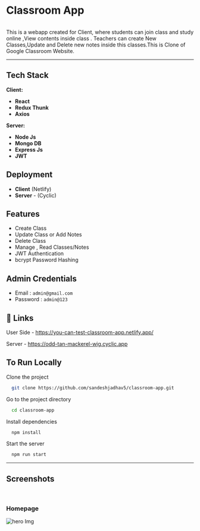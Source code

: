 
<div style="display:flex"><h1 align="center">Classroom App</h1></div>

This is a webapp created for Client, where students can join class and study online ,View contents inside class . Teachers can create New Classes,Update and Delete new notes inside this classes.This is Clone of Google Classroom Website.
<hr/>



<h2>Tech Stack</h2>

**Client:** 

- **React**
- **Redux Thunk**
- **Axios**

**Server:**

- **Node Js**
- **Mongo DB**
- **Express Js**
- **JWT**

## Deployment

- **Client**  (Netlify)
- **Server** - (Cyclic)

## Features

- Create Class
- Update Class or Add Notes
- Delete Class
- Manage , Read Classes/Notes
- JWT Authentication 
- bcrypt Password Hashing

## Admin Credentials
- Email : ```admin@gmail.com```
- Password : ```admin@123```

## 🔗 Links

User Side - https://you-can-test-classroom-app.netlify.app/

Server - https://odd-tan-mackerel-wig.cyclic.app

## To Run Locally

Clone the project

```bash
  git clone https://github.com/sandeshjadhav5/classroom-app.git
```

Go to the project directory

```bash
  cd classroom-app
```

Install dependencies

```bash
  npm install
```

Start the server

```bash
  npm run start
```
<hr/>
<h2>Screenshots</h2>
<br/>
<h3>Homepage</h3>
<img src="https://i.imgur.com/1TPdAo8.jpg" alt="hero Img"/>
